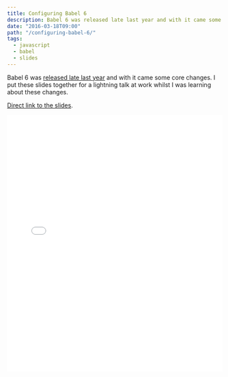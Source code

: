 ```yaml
---
title: Configuring Babel 6
description: Babel 6 was released late last year and with it came some core changes. I put these slides together for a lightning talk at work whilst I was learning about these changes.
date: "2016-03-18T09:00"
path: "/configuring-babel-6/"
tags:
  - javascript
  - babel
  - slides
---
```


Babel 6 was [released late last year](http://babeljs.io/blog/2015/10/29/6.0.0) and with it came some core changes. I put these slides together for a lightning talk at work whilst I was learning about these changes.

[Direct link to the slides](http://slides.com/djmelonz/configuring-babel-6#/).

<iframe style="width: 100%" src="//slides.com/djmelonz/configuring-babel-6/embed" height="600" scrolling="no" frameborder="0" webkitallowfullscreen mozallowfullscreen allowfullscreen></iframe>
